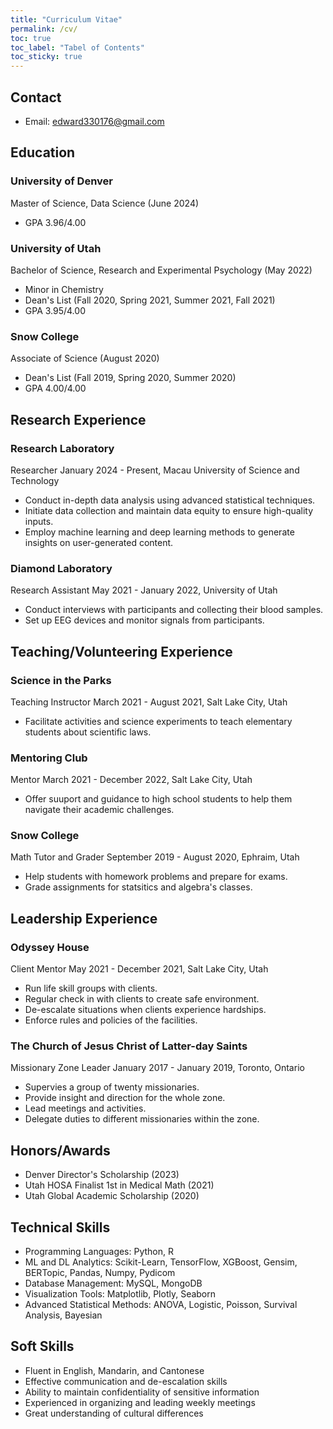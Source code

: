 ```yaml
---
title: "Curriculum Vitae"
permalink: /cv/
toc: true
toc_label: "Tabel of Contents"
toc_sticky: true
---
```


## Contact
- Email: [edward330176@gmail.com]()


## Education
### University of Denver
Master of Science, Data Science (June 2024)
- GPA 3.96/4.00

### University of Utah
Bachelor of Science, Research and Experimental Psychology (May 2022)
- Minor in Chemistry
- Dean's List (Fall 2020, Spring 2021, Summer 2021, Fall 2021)
- GPA 3.95/4.00

### Snow College
Associate of Science (August 2020)
- Dean's List (Fall 2019, Spring 2020, Summer 2020)
- GPA 4.00/4.00



## Research Experience
### Research Laboratory
Researcher
January 2024 - Present, Macau University of Science and Technology
- Conduct in-depth data analysis using advanced statistical techniques.
- Initiate data collection and maintain data equity to ensure high-quality inputs.
- Employ machine learning and deep learning methods to generate insights on user-generated content.

### Diamond Laboratory
Research Assistant
May 2021 - January 2022, University of Utah
- Conduct interviews with participants and collecting their blood samples.
- Set up EEG devices and monitor signals from participants.


## Teaching/Volunteering Experience
### Science in the Parks
Teaching Instructor
March 2021 - August 2021, Salt Lake City, Utah
- Facilitate activities and science experiments to teach elementary students about scientific laws.

### Mentoring Club
Mentor
March 2021 - December 2022, Salt Lake City, Utah
- Offer suuport and guidance to high school students to help them navigate their academic challenges.

### Snow College
Math Tutor and Grader
September 2019 - August 2020, Ephraim, Utah
- Help students with homework problems and prepare for exams.
- Grade assignments for statsitics and algebra's classes.



## Leadership Experience
### Odyssey House
Client Mentor
May 2021 - December 2021, Salt Lake City, Utah
- Run life skill groups with clients.
- Regular check in with clients to create safe environment.
- De-escalate situations when clients experience hardships.
- Enforce rules and policies of the facilities.

### The Church of Jesus Christ of Latter-day Saints
Missionary Zone Leader
January 2017 - January 2019, Toronto, Ontario
- Supervies a group of twenty missionaries.
- Provide insight and direction for the whole zone.
- Lead meetings and activities.
- Delegate duties to different missionaries within the zone.



## Honors/Awards
- Denver Director's Scholarship (2023)
- Utah HOSA Finalist 1st in Medical Math (2021)
- Utah Global Academic Scholarship (2020)



## Technical Skills
- Programming Languages: Python, R
- ML and DL Analytics: Scikit-Learn, TensorFlow, XGBoost, Gensim, BERTopic, Pandas, Numpy, Pydicom
- Database Management: MySQL, MongoDB
- Visualization Tools: Matplotlib, Plotly, Seaborn
- Advanced Statistical Methods: ANOVA, Logistic, Poisson, Survival Analysis, Bayesian


## Soft Skills
- Fluent in English, Mandarin, and Cantonese
- Effective communication and de-escalation skills
- Ability to maintain confidentiality of sensitive information
- Experienced in organizing and leading weekly meetings
- Great understanding of cultural differences
